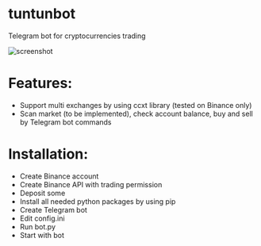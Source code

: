 # tuntunbot
Telegram bot for cryptocurrencies trading

![screenshot](https://i.gyazo.com/fa0394b7da048f537a078b4e9af925e6.png)

# Features:
- Support multi exchanges by using ccxt library (tested on Binance only)
- Scan market (to be implemented), check account balance, buy and sell by Telegram bot commands

# Installation:
- Create Binance account
- Create Binance API with trading permission
- Deposit some
- Install all needed python packages by using pip
- Create Telegram bot
- Edit config.ini
- Run bot.py
- Start with bot
